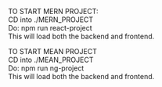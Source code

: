 TO START MERN PROJECT:  
CD into ./MERN_PROJECT  
Do: npm run react-project  
This will load both the backend and frontend.  

TO START MEAN PROJECT  
CD into ./MEAN_PROJECT  
Do: npm run ng-project  
This will load both the backend and frontend.  